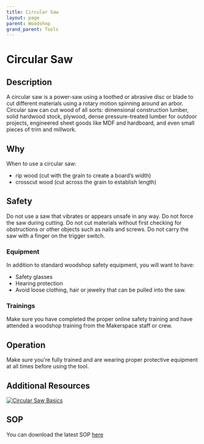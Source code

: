 ```yaml
---
title: Circular Saw
layout: page
parent: Woodshop
grand_parent: Tools
---
```


# Circular Saw

## Description

<!-- ![Band Saw](/assets/images/tools/band_saw.jpeg) -->

A circular saw is a power-saw using a toothed or abrasive disc or blade to cut different materials using a rotary motion spinning around an arbor. Circular saw can cut wood of all sorts: dimensional construction lumber, solid hardwood stock, plywood, dense pressure-treated lumber for outdoor projects, engineered sheet goods like MDF and hardboard, and even small pieces of trim and millwork.

## Why

When to use a circular saw:

- rip wood (cut with the grain to create a board’s width)
- crosscut wood (cut across the grain to establish length)

## Safety

Do not use a saw that vibrates or appears unsafe in any way. Do not force the saw during cutting. Do not cut materials without first checking for obstructions or other objects such as nails and screws. Do not carry the saw with a finger on the trigger switch.

### Equipment

In addition to standard woodshop safety equipment, you will want to have:

- Safety glasses
- Hearing protection
- Avoid loose clothing, hair or jewelry that can be pulled into the saw.

### Trainings

Make sure you have completed the proper online safety training and have attended a woodshop training from the Makerspace staff or crew.

## Operation

Make sure you're fully trained and are wearing proper protective equipment at all times before using the tool.

## Additional Resources

[![Circular Saw Basics](https://img.youtube.com/vi/VXvzBPlAeDM/0.jpg)](https://youtu.be/VXvzBPlAeDM "Circular Saw Basics")

## SOP

You can download the latest SOP [here](/assets/sops/CircularSaw/SOP_CircularSaw.docx)
